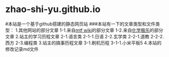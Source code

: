 # zhao-shi-yu.github.io

#本站是一个基于github搭建的静态网页站
###本站有一下的文章类型和文件类型：
1.其他网站的部分文章
    1-1.来自[mtf wiki](https://mtf.wiki/zh-cn)的部分文章
    1-2.来自[化学极乐](https://www.overdose.day/)的部分文章
2.站主的学习历程文章
    2-1.语言类
        2-1-1.日语
    2-2.玄学类
        2-2-1.道教
        2-2-2.西方
    2-3.编程类
3.站主的搞事历程文章
    3-1.刷机历程
        3-1-1.小米平板5
4.本站的修改记录md文件